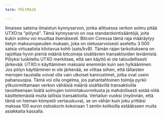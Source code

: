 ```yaml
---
term: PÖLYRAJA

---
```

Ilmaisee sateina ilmaistun kynnysarvon, jonka alittuessa verkon solmu pitää UTXO:ta "pölynä". Tämä kynnysarvo on osa standardointisääntöjä, joita kukin solmu voi muuttaa itsenäisesti. Bitcoin Coressa tämä raja määräytyy tietyn maksunopeuden mukaan, joka on oletusarvoisesti asetettu 3 000 satsia virtuaalista kilotavua kohti (sats/kvB). Tämän rajan tarkoituksena on rajoittaa hyvin pieniä määriä bitcoineja sisältävien transaktioiden leviämistä. Pölyksi luokiteltu UTXO merkitsee, että sen käyttö ei ole taloudellisesti järkevää: UTXO:n käyttäminen maksaisi enemmän kuin sen hylkääminen. Jos pölyn käyttäminen ei ole järkevää, se viittaa siihen, että tällaisten menojen taustalla voivat olla vain ulkoiset kannustimet, jotka ovat usein pahansuopia. Tämä voi olla ongelma, jos pahantahtoinen toimija pyrkii ylikuormittamaan verkon vähäisiä määriä sisältävillä transaktioilla tavoitteenaan lisätä solmujen toimintakuormitusta ja mahdollisesti estää niitä käsittelemästä muita laillisia transaktioita. Vertailun vuoksi (myönnän, että tämä on hieman kömpelö vertauskuva), se on vähän kuin joku yrittäisi maksaa 100 euron ostoskorin kokonaan 1 sentin kolikoilla estääkseen muita asiakkaita kassalla.